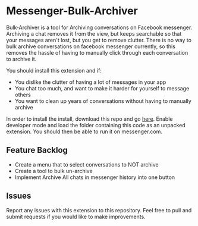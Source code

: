 # Messenger-Bulk-Archiver

Bulk-Archiver is a tool for Archiving conversations on Facebook messenger.
Archiving a chat removes it from the view, but keeps searchable so that
your messages aren't lost, but you get to remove clutter. There is no
way to bulk archive conversations on facebook messenger currently, so this
removes the hassle of having to manually click through each conversation
to archive it.

You should install this extension and if:
  * You dislike the clutter of having a lot of messages in your app
  * You chat too much, and want to make it harder for yourself to message others
  * You want to clean up years of conversations without having to manually archive

In order to install the install, download this repo and go [here](chrome://extensions).
Enable developer mode and load the folder containing this code as an unpacked extension.
You should then be able to run it on messenger.com.

## Feature Backlog

  * Create a menu that to select conversations to NOT archive
  * Create a tool to bulk un-archive
  * Implement Archive All chats in messenger history into one button

## Issues

Report any issues with this extension to this repository. Feel free to pull
and submit requests if you would like to make improvements.
